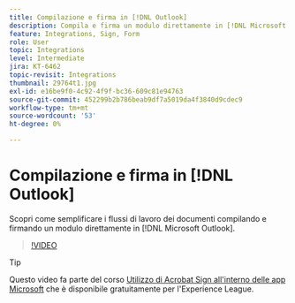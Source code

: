 ```yaml
---
title: Compilazione e firma in [!DNL Outlook]
description: Compila e firma un modulo direttamente in [!DNL Microsoft Outlook]
feature: Integrations, Sign, Form
role: User
topic: Integrations
level: Intermediate
jira: KT-6462
topic-revisit: Integrations
thumbnail: 29764t1.jpg
exl-id: e16be9f0-4c92-4f9f-bc36-609c81e94763
source-git-commit: 452299b2b786beab9df7a5019da4f3840d9cdec9
workflow-type: tm+mt
source-wordcount: '53'
ht-degree: 0%

---
```


# Compilazione e firma in [!DNL Outlook]

Scopri come semplificare i flussi di lavoro dei documenti compilando e firmando un modulo direttamente in [!DNL Microsoft Outlook].

>[!VIDEO](https://video.tv.adobe.com/v/344947?quality=12&learn=on&hidetitle=true)

>[!TIP]
>
>Questo video fa parte del corso [Utilizzo di Acrobat Sign all&#39;interno delle app Microsoft](https://experienceleague.adobe.com/?recommended=Sign-U-1-2020.2) che è disponibile gratuitamente per l&#39;Experience League.
